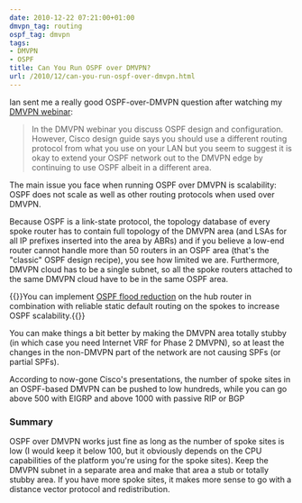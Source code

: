 ```yaml
---
date: 2010-12-22 07:21:00+01:00
dmvpn_tag: routing
ospf_tag: dmvpn
tags:
- DMVPN
- OSPF
title: Can You Run OSPF over DMVPN?
url: /2010/12/can-you-run-ospf-over-dmvpn.html
---
```

Ian sent me a really good OSPF-over-DMVPN question after watching my [DMVPN webinar](https://www.ipspace.net/DMVPN):

> In the DMVPN webinar you discuss OSPF design and configuration. However, Cisco design guide says you should use a different routing protocol from what you use on your LAN but you seem to suggest it is okay to extend your OSPF network out to the DMVPN edge by continuing to use OSPF albeit in a different area.

The main issue you face when running OSPF over DMVPN is scalability: OSPF does not scale as well as other routing protocols when used over DMVPN.
<!--more-->
Because OSPF is a link-state protocol, the topology database of every spoke router has to contain full topology of the DMVPN area (and LSAs for all IP prefixes inserted into the area by ABRs) and if you believe a low-end router cannot handle more than 50 routers in an OSPF area (that's the "classic" OSPF design recipe), you see how limited we are. Furthermore, DMVPN cloud has to be a single subnet, so all the spoke routers attached to the same DMVPN cloud have to be in the same OSPF area.

{{<note info>}}You can implement [OSPF flood reduction](https://blog.ipspace.net/2010/01/ospf-flooding-filters-in-hub-and-spoke.html) on the hub router in combination with reliable static default routing on the spokes to increase OSPF scalability.{{</note>}}

You can make things a bit better by making the DMVPN area totally stubby (in which case you need Internet VRF for Phase 2 DMVPN), so at least the changes in the non-DMVPN part of the network are not causing SPFs (or partial SPFs).

According to now-gone Cisco's presentations, the number of spoke sites in an OSPF-based DMVPN can be pushed to low hundreds, while you can go above 500 with EIGRP and above 1000 with passive RIP or BGP

### Summary

OSPF over DMVPN works just fine as long as the number of spoke sites is low (I would keep it below 100, but it obviously depends on the CPU capabilities of the platform you're using for the spoke sites). Keep the DMVPN subnet in a separate area and make that area a stub or totally stubby area. If you have more spoke sites, it makes more sense to go with a distance vector protocol and redistribution.
